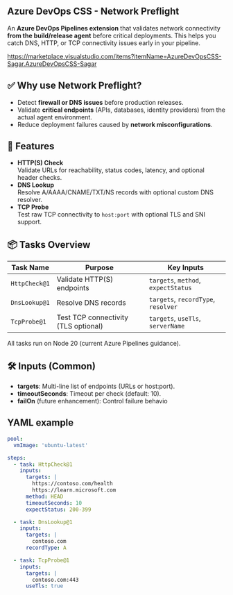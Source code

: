 ## Azure DevOps CSS - Network Preflight

An **Azure DevOps Pipelines extension** that validates network connectivity **from the build/release agent** before critical deployments. This helps you catch DNS, HTTP, or TCP connectivity issues early in your pipeline.

https://marketplace.visualstudio.com/items?itemName=AzureDevOpsCSS-Sagar.AzureDevOpsCSS-Sagar

## ✅ Why use Network Preflight?
- Detect **firewall or DNS issues** before production releases.
- Validate **critical endpoints** (APIs, databases, identity providers) from the actual agent environment.
- Reduce deployment failures caused by **network misconfigurations**.

## 🚀 Features
- **HTTP(S) Check**  
  Validate URLs for reachability, status codes, latency, and optional header checks.
- **DNS Lookup**  
  Resolve A/AAAA/CNAME/TXT/NS records with optional custom DNS resolver.
- **TCP Probe**  
  Test raw TCP connectivity to `host:port` with optional TLS and SNI support.

## 📦 Tasks Overview
| Task Name      | Purpose                                  | Key Inputs                                  |
|----------------|------------------------------------------|---------------------------------------------|
| `HttpCheck@1`  | Validate HTTP(S) endpoints              | `targets`, `method`, `expectStatus`        |
| `DnsLookup@1`  | Resolve DNS records                     | `targets`, `recordType`, `resolver`        |
| `TcpProbe@1`   | Test TCP connectivity (TLS optional)    | `targets`, `useTls`, `serverName`     

All tasks run on Node 20 (current Azure Pipelines guidance).

## 🛠 Inputs (Common)
- **targets**: Multi-line list of endpoints (URLs or host:port).
- **timeoutSeconds**: Timeout per check (default: 10).
- **failOn** (future enhancement): Control failure behavio

## YAML example
```yaml
pool:
  vmImage: 'ubuntu-latest'

steps:
  - task: HttpCheck@1
    inputs:
      targets: |
        https://contoso.com/health
        https://learn.microsoft.com
      method: HEAD
      timeoutSeconds: 10
      expectStatus: 200-399

  - task: DnsLookup@1
    inputs:
      targets: |
        contoso.com
      recordType: A

  - task: TcpProbe@1
    inputs:
      targets: |
        contoso.com:443
      useTls: true